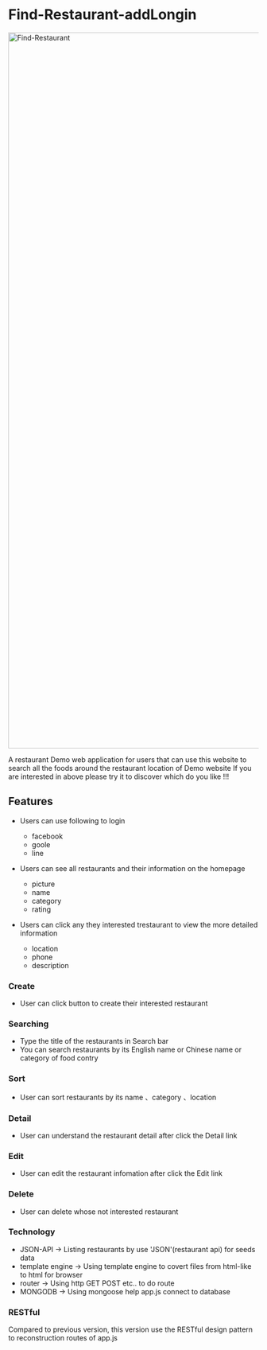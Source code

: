 # Find-Restaurant-addLongin


<img width="1440" alt="Find-Restaurant" src="https://user-images.githubusercontent.com/108851367/187082437-a3abb5e3-d4de-4de6-9e63-daaac820ed4c.png">




A restaurant Demo web application for users that can use this website to search all the foods  around the restaurant location of Demo website 
If you are interested in above please try it to discover which do you like !!!

## Features
- Users can use following to login
  * facebook 
  * goole
  * line

- Users can see all restaurants and their information on the homepage
   * picture
   * name
   * category
   * rating
   
- Users can click any they interested trestaurant to view the more detailed information 
  * location
  * phone
  * description

### Create
- User can click button to create their interested restaurant

### Searching
- Type the title of the restaurants in Search bar
- You can search restaurants by its English name or Chinese name or category of food contry

### Sort
- User can sort restaurants by its name 、category 、location 

### Detail
- User can understand the restaurant detail after click the Detail link

### Edit 
- User can edit the restaurant infomation after click the Edit link

### Delete 
- User can delete whose not interested restaurant

### Technology
- JSON-API -> Listing restaurants by use 'JSON'(restaurant api) for seeds data
- template engine -> Using template engine to covert files from html-like to html for browser
- router -> Using http GET POST etc.. to do route
- MONGODB -> Using mongoose  help app.js  connect to database

### RESTful 
Compared to previous version, this version use the RESTful design pattern to reconstruction  routes of  app.js
